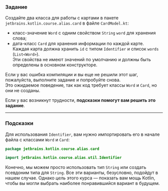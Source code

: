 ### Задание

Создайте два класса для работы с картами в пакете `jetbrains.kotlin.course.alias.card` в файле `CardModel.kt`:
- класс-значение `Word` с одним свойством `String` `word` для хранения слова;
- дата-класс `Card` для хранения информации по каждой карте.  
  Каждая карта должна хранить `id` с типом `Identifier` и список `words` (`List<Word>`).  
  Эти свойства не имеют значений по умолчанию и должны быть определены в основном конструкторе.

<div class="hint" title="Нажмите здесь, если вы нажали 'Проверить' и обнаружили ошибку компиляции">

  Если у вас ошибка компиляции и вы еще не решили этот шаг, пожалуйста, выполните задание и попробуйте снова.  
  Это ожидаемое поведение, так как код требует классы `Word` и `Card`, но они не созданы.
</div>

Если у вас возникнут трудности, **подсказки помогут вам решить это задание**.

----

### Подсказки

<div class="hint" title="Нажмите здесь, чтобы узнать о импорте Identifier">

Для использования `Identifier`, вам нужно импортировать его в начале файла с классами `Word` и `Card`:

```kotlin
package jetbrains.kotlin.course.alias.card

import jetbrains.kotlin.course.alias.util.Identifier
```
</div>

<div class="hint" title="Нажмите здесь, чтобы узнать, почему мы используем класс-значение">

Конечно, мы можем просто использовать тип `String` или создать псевдоним типа для `String`.
Все эти варианты, безусловно, подойдут в нашем случае.
Однако _цель_ этого курса — показать вам мощь Kotlin, чтобы вы могли выбрать наиболее понравившийся вариант в будущем.
</div>
